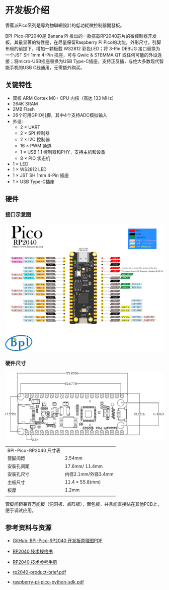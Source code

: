 # 开发板介绍
香蕉派Pico系列是專為物聯網設計的低功耗微控制器開發板。

BPI-Pico-RP2040是 Banana Pi 推出的一款搭载RP2040芯片的微控制器开发板，其最显著的特性是，在尽量保留Raspberry Pi Pico的功能，外形尺寸，引脚布局的前提下，增加一颗板载 WS2812 彩色LED；将 3-Pin DEBUG 接口替换为一个JST SH 1mm 4-Pin 插座，可与 Qwiic & STEMMA QT 或任何可能的外设连接；将micro-USB插座替换为USB Type-C插座，支持正反插，与绝大多数现代智能手机的USB C线通用，无需额外购买。

## 关键特性

- 双核 ARM Cortex M0+ CPU 内核（高达 133 MHz）
- 264K SRAM
- 2MB Flash
- 26个可用GPIO引脚，其中4个支持ADC模拟输入
- 外设:
  - 2 × UART
  - 2 × SPI 控制器
  - 2 × I2C 控制器
  - 16 × PWM 通道
  - 1 × USB 1.1 控制器和PHY，支持主机和设备
  - 8 × PIO 状态机
- 1 × LED
- 1 × WS2812 LED
- 1 × JST SH 1mm 4-Pin 插座
- 1 × USB Type-C插座

## 硬件

### 接口示意图

![](../assets/images/BPI-Pico-RP2040-V0.2-IO.jpg)

### 硬件尺寸

![](../assets/images/BPI-Pico-RP2040-V0.2-dimension.jpg)

<table>
   <tr>
      <td>BPI-Pico-RP2040 尺寸表</td>
   </tr>
   <tr>
      <td>管脚间距</td>
      <td>2.54mm</td>
   </tr>
   <tr>
      <td>安装孔间距</td>
      <td>17.6mm/ 11.4mm</td>
   </tr>
   <tr>
      <td>安装孔尺寸</td>
      <td>内径2.1mm/外径3.4mm</td>
   </tr>
   <tr>
      <td>主板尺寸</td>
      <td>11.4 × 55.8(mm)</td>
   </tr>
   <tr>
      <td>板厚</td>
      <td>1.2mm</td>
   </tr>
   <tr>
      <td></td>
   </tr>
</table>

管脚间距兼容万能板（洞洞板、点阵板），面包板，并且能直接贴在其他PCB上，便于调试应用。


## 参考资料与资源

- [GitHub: BPI-Pico-RP2040 开发板原理图PDF]() 

- [RP2040 技术规格书](https://datasheets.raspberrypi.com/rp2040/rp2040-datasheet.pdf)

- [RP2040 技术参考手册](https://datasheets.raspberrypi.com/rp2040/hardware-design-with-rp2040.pdf)

- [rp2040-product-brief.pdf](https://datasheets.raspberrypi.com/rp2040/rp2040-product-brief.pdf)

- [raspberry-pi-pico-python-sdk.pdf](https://datasheets.raspberrypi.com/pico/raspberry-pi-pico-python-sdk.pdf)